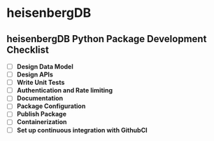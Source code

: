 # heisenbergDB
## heisenbergDB Python Package Development Checklist

- [ ] **Design Data Model**
- [ ] **Design APIs**
- [ ] **Write Unit Tests**
- [ ] **Authentication and Rate limiting**
- [ ] **Documentation**
- [ ] **Package Configuration**
- [ ] **Publish Package**
- [ ] **Containerization**
- [ ] **Set up continuous integration with GithubCI**